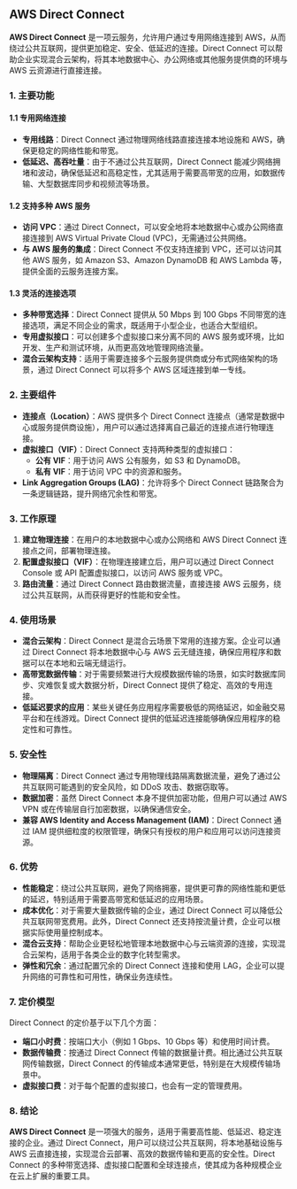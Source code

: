 ## AWS Direct Connect

**AWS Direct Connect** 是一项云服务，允许用户通过专用网络连接到 AWS，从而绕过公共互联网，提供更加稳定、安全、低延迟的连接。Direct Connect 可以帮助企业实现混合云架构，将其本地数据中心、办公网络或其他服务提供商的环境与 AWS 云资源进行直接连接。

### 1. 主要功能

#### 1.1 专用网络连接
- **专用线路**：Direct Connect 通过物理网络线路直接连接本地设施和 AWS，确保更稳定的网络性能和带宽。
- **低延迟、高吞吐量**：由于不通过公共互联网，Direct Connect 能减少网络拥堵和波动，确保低延迟和高稳定性，尤其适用于需要高带宽的应用，如数据传输、大型数据库同步和视频流等场景。

#### 1.2 支持多种 AWS 服务
- **访问 VPC**：通过 Direct Connect，可以安全地将本地数据中心或办公网络直接连接到 AWS Virtual Private Cloud (VPC)，无需通过公共网络。
- **与 AWS 服务的集成**：Direct Connect 不仅支持连接到 VPC，还可以访问其他 AWS 服务，如 Amazon S3、Amazon DynamoDB 和 AWS Lambda 等，提供全面的云服务连接方案。

#### 1.3 灵活的连接选项
- **多种带宽选择**：Direct Connect 提供从 50 Mbps 到 100 Gbps 不同带宽的连接选项，满足不同企业的需求，既适用于小型企业，也适合大型组织。
- **专用虚拟接口**：可以创建多个虚拟接口来分离不同的 AWS 服务或环境，比如开发、生产和测试环境，从而更高效地管理网络流量。
- **混合云架构支持**：适用于需要连接多个云服务提供商或分布式网络架构的场景，通过 Direct Connect 可以将多个 AWS 区域连接到单一专线。

### 2. 主要组件

- **连接点（Location）**：AWS 提供多个 Direct Connect 连接点（通常是数据中心或服务提供商设施），用户可以通过选择离自己最近的连接点进行物理连接。
- **虚拟接口（VIF）**：Direct Connect 支持两种类型的虚拟接口：
  - **公有 VIF**：用于访问 AWS 公有服务，如 S3 和 DynamoDB。
  - **私有 VIF**：用于访问 VPC 中的资源和服务。
- **Link Aggregation Groups (LAG)**：允许将多个 Direct Connect 链路聚合为一条逻辑链路，提升网络冗余性和带宽。

### 3. 工作原理

1. **建立物理连接**：在用户的本地数据中心或办公网络和 AWS Direct Connect 连接点之间，部署物理连接。
2. **配置虚拟接口（VIF）**：在物理连接建立后，用户可以通过 Direct Connect Console 或 API 配置虚拟接口，以访问 AWS 服务或 VPC。
3. **路由流量**：通过 Direct Connect 路由数据流量，直接连接 AWS 云服务，绕过公共互联网，从而获得更好的性能和安全性。

### 4. 使用场景

- **混合云架构**：Direct Connect 是混合云场景下常用的连接方案。企业可以通过 Direct Connect 将本地数据中心与 AWS 云无缝连接，确保应用程序和数据可以在本地和云端无缝运行。
- **高带宽数据传输**：对于需要频繁进行大规模数据传输的场景，如实时数据库同步、灾难恢复或大数据分析，Direct Connect 提供了稳定、高效的专用连接。
- **低延迟要求的应用**：某些关键任务应用程序需要极低的网络延迟，如金融交易平台和在线游戏。Direct Connect 提供的低延迟连接能够确保应用程序的稳定性和可靠性。

### 5. 安全性

- **物理隔离**：Direct Connect 通过专用物理线路隔离数据流量，避免了通过公共互联网可能遇到的安全风险，如 DDoS 攻击、数据窃取等。
- **数据加密**：虽然 Direct Connect 本身不提供加密功能，但用户可以通过 AWS VPN 或在传输层自行加密数据，以确保通信安全。
- **兼容 AWS Identity and Access Management (IAM)**：Direct Connect 通过 IAM 提供细粒度的权限管理，确保只有授权的用户和应用可以访问连接资源。

### 6. 优势

- **性能稳定**：绕过公共互联网，避免了网络拥塞，提供更可靠的网络性能和更低的延迟，特别适用于需要高带宽和低延迟的应用场景。
- **成本优化**：对于需要大量数据传输的企业，通过 Direct Connect 可以降低公共互联网带宽费用。此外，Direct Connect 还支持按流量计费，企业可以根据实际使用量控制成本。
- **混合云支持**：帮助企业更轻松地管理本地数据中心与云端资源的连接，实现混合云架构，适用于各类企业的数字化转型需求。
- **弹性和冗余**：通过配置冗余的 Direct Connect 连接和使用 LAG，企业可以提升网络的可靠性和可用性，确保业务连续性。

### 7. 定价模型

Direct Connect 的定价基于以下几个方面：
- **端口小时费**：按端口大小（例如 1 Gbps、10 Gbps 等）和使用时间计费。
- **数据传输费**：按通过 Direct Connect 传输的数据量计费。相比通过公共互联网传输数据，Direct Connect 的传输成本通常更低，特别是在大规模传输场景中。
- **虚拟接口费**：对于每个配置的虚拟接口，也会有一定的管理费用。

### 8. 结论

**AWS Direct Connect** 是一项强大的服务，适用于需要高性能、低延迟、稳定连接的企业。通过 Direct Connect，用户可以绕过公共互联网，将本地基础设施与 AWS 云直接连接，实现混合云部署、高效的数据传输和更高的安全性。Direct Connect 的多种带宽选择、虚拟接口配置和全球连接点，使其成为各种规模企业在云上扩展的重要工具。